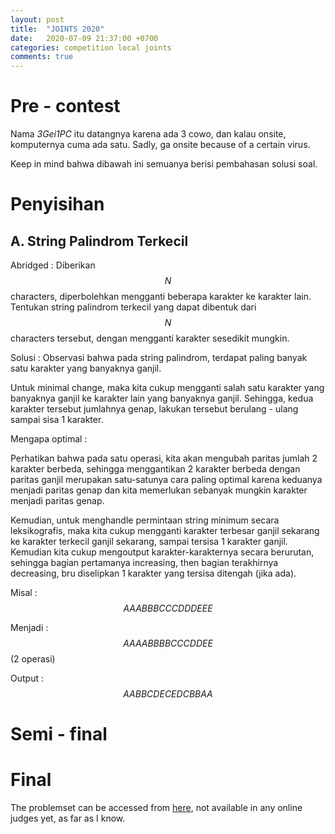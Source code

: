 ```yaml
---
layout: post
title:  "JOINTS 2020"
date:   2020-07-09 21:37:00 +0700
categories: competition local joints
comments: true
---
```


# Pre - contest

Nama *3Gei1PC* itu datangnya karena ada 3 cowo, dan kalau onsite, komputernya cuma ada satu.
Sadly, ga onsite because of a certain virus.

Keep in mind bahwa dibawah ini semuanya berisi pembahasan solusi soal.

# Penyisihan

## A. String Palindrom Terkecil
Abridged : 
Diberikan $$N$$ characters, diperbolehkan mengganti beberapa karakter ke karakter lain. Tentukan string palindrom terkecil yang dapat dibentuk dari
$$N$$ characters tersebut, dengan mengganti karakter sesedikit mungkin.

Solusi : 
Observasi bahwa pada string palindrom, terdapat paling banyak satu karakter yang banyaknya ganjil.

Untuk minimal change, maka kita cukup mengganti salah satu karakter yang banyaknya ganjil ke karakter lain yang banyaknya ganjil. Sehingga, kedua karakter tersebut jumlahnya genap, lakukan tersebut berulang - ulang sampai sisa 1 karakter.

Mengapa optimal : 

Perhatikan bahwa pada satu operasi, kita akan mengubah paritas jumlah 2 karakter berbeda, sehingga menggantikan 2 karakter berbeda dengan paritas ganjil merupakan satu-satunya cara paling optimal karena keduanya menjadi paritas genap dan kita memerlukan sebanyak mungkin karakter menjadi paritas genap.

Kemudian, untuk menghandle permintaan string minimum secara leksikografis, maka kita cukup mengganti karakter terbesar ganjil sekarang ke karakter terkecil ganjil sekarang, sampai tersisa 1 karakter ganjil. Kemudian kita cukup mengoutput karakter-karakternya secara berurutan, sehingga bagian pertamanya increasing, then bagian terakhirnya decreasing, bru diselipkan 1 karakter yang tersisa ditengah (jika ada).

Misal : $$AAABBBCCCDDDEEE$$

Menjadi : $$AAAABBBBCCCDDEE$$ (2 operasi)

Output : $$AABBCDECEDCBBAA$$

# Semi - final

# Final

The problemset can be accessed from [here](https://github.com/Berted/Berted.github.io/tree/master/_posts/joints-2020), not available in any online judges yet, as far as I know.